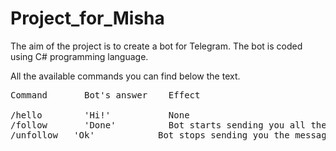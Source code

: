 # Project_for_Misha
<p>The aim of the project is to create a bot for Telegram. The bot is coded using C# programming language.</p>
<p>All the available commands you can find below the text.</p>

<pre>
Command		  Bot's answer    Effect
</hr>
/hello		  'Hi!'           None
/follow		  'Done'          Bot starts sending you all the messages he gets
/unfollow   'Ok'            Bot stops sending you the messages
</pre>
